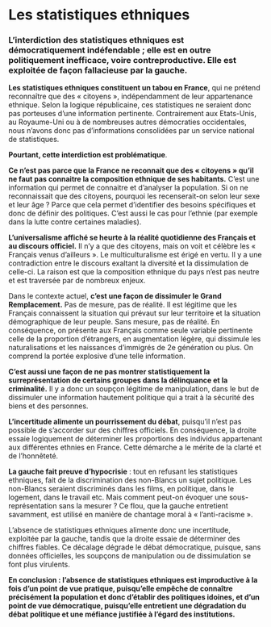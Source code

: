 # Les statistiques ethniques

### L’interdiction des statistiques ethniques est démocratiquement indéfendable ; elle est en outre politiquement inefficace, voire contreproductive. Elle est exploitée de façon fallacieuse par la gauche.

**Les statistiques ethniques constituent un tabou en France**, qui ne prétend reconnaître que des « citoyens », indépendamment de leur appartenance ethnique. Selon la logique républicaine, ces statistiques ne seraient donc pas porteuses d’une information pertinente. Contrairement aux Etats-Unis, au Royaume-Uni ou à de nombreuses autres démocraties occidentales, nous n’avons donc pas d’informations consolidées par un service national de statistiques.

**Pourtant, cette interdiction est problématique**.

**Ce n’est pas parce que la France ne reconnait que des « citoyens » qu’il ne faut pas connaitre la composition ethnique de ses habitants.** C’est une information qui permet de connaitre et d’analyser la population. Si on ne reconnaissait que des citoyens, pourquoi les recenserait-on selon leur sexe et leur âge ? Parce que cela permet d’identifier des besoins spécifiques et donc de définir des politiques. C’est aussi le cas pour l’ethnie (par exemple dans la lutte contre certaines maladies).

**L’universalisme affiché se heurte à la réalité quotidienne des Français et au discours officiel.** Il n’y a que des citoyens, mais on voit et célèbre les « Français venus d’ailleurs ». Le multiculturalisme est érigé en vertu. Il y a une contradiction entre le discours exaltant la diversité et la dissimulation de celle-ci. La raison est que la composition ethnique du pays n’est pas neutre et est traversée par de nombreux enjeux.

Dans le contexte actuel, **c’est une façon de dissimuler le Grand Remplacement.** Pas de mesure, pas de réalité. Il est légitime que les Français connaissent la situation qui prévaut sur leur territoire et la situation démographique de leur peuple. Sans mesure, pas de réalité. En conséquence, on présente aux Français comme seule variable pertinente celle de la proportion d’étrangers, en augmentation légère, qui dissimule les naturalisations et les naissances d’immigrés de 2e génération ou plus. On comprend la portée explosive d’une telle information.

**C’est aussi une façon de ne pas montrer statistiquement la surreprésentation de certains groupes dans la délinquance et la criminalité.** Il y a donc un soupçon légitime de manipulation, dans le but de dissimuler une information hautement politique qui a trait à la sécurité des biens et des personnes.

**L’incertitude alimente un pourrissement du débat**, puisqu’il n’est pas possible de s’accorder sur des chiffres officiels. En conséquence, la droite essaie logiquement de déterminer les proportions des individus appartenant aux différentes ethnies en France. Cette démarche a le mérite de la clarté et de l’honnêteté.

**La gauche fait preuve d’hypocrisie** : tout en refusant les statistiques ethniques, fait de la discrimination des non-Blancs un sujet politique. Les non-Blancs seraient discriminés dans les films, en politique, dans le logement, dans le travail etc. Mais comment peut-on évoquer une sous-représentation sans la mesurer ? Ce flou, que la gauche entretient savamment, est utilisé en manière de chantage moral à « l’anti-racisme ».

L’absence de statistiques ethniques alimente donc une incertitude, exploitée par la gauche, tandis que la droite essaie de déterminer des chiffres fiables. Ce décalage dégrade le débat démocratique, puisque, sans données officielles, les soupçons de manipulation ou de dissimulation se font plus virulents.

**En conclusion : l’absence de statistiques ethniques est improductive à la fois d’un point de vue pratique, puisqu’elle empêche de connaître précisément la population et donc d’établir des politiques idoines, et d’un point de vue démocratique, puisqu’elle entretient une dégradation du débat politique et une méfiance justifiée à l’égard des institutions.**
